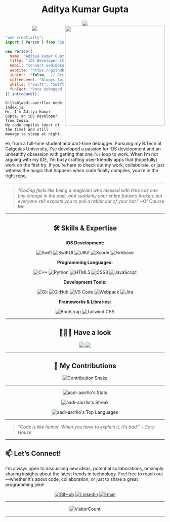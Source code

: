 <div align="center">

# Aditya Kumar Gupta

<!--x axis divider-->
<img src="/assets/images/horizontal-divider-gradient.gif">

<div align="center">
  
<!-- ![Banner](/assets/images/banner.png) -->

</div>

<!--x axis divider-->
<img src="/assets/images/horizontal-divider-gradient.gif">

<picture>
<a href="https://github.com/aadi-aarrllo.png" alt="Developer">
<img src="https://images.weserv.nl/?url=https://github.com/aadi-aarrllo.png?v=4&h=310&w=310&fit=cover&mask=circle" align="right" width="315">
</a>
</picture>
</div>

```js
"use creativity";
import { Person } from "india";

new Person({
  name: "Aditya Kumar Gupta",
  title: "iOS Developer (Code Whisperer Extraordinaire)",
  email: "connect.aadi@proton.me",
  website: "https://github.com/aadi-aarrllo",
  junior: !!false,  // Because I'm done being junior!
  coffeeLevel: "Always full",  // Fuel for debugging
  skills: ["Swift", "SwiftUI", "Turning coffee into code"],
  funFact: "Once debugged code at 3 AM and it actually worked",
}).introduce();
```
```
D:\lab\aadi-aarrllo> node index.js
Hi, I’m Aditya Kumar Gupta, an iOS Developer from India.
My code ompiles (most of the time) and still manage to sleep at night.
```

Hi, from a full-time student and part-time debugger. Pursuing my B.Tech at Galgotias University, I’ve developed a passion for iOS development and an unhealthy obsession with getting that one `for` loop to work. When I’m not arguing with my IDE, I’m busy crafting user-friendly apps that (hopefully) work on the first try. If you’re here to check out my work, collaborate, or just witness the magic that happens when code finally compiles, you’re in the right repo.

---

> _"Coding feels like being a magician who messed with time coz one tiny change in the past, and suddenly your entire future’s broken, but everyone still expects you to pull a rabbit out of your hat."_ ~Of Course Me

---

<div align="center">

## 🛠️ Skills & Expertise

**iOS Development:**

![Swift](https://img.shields.io/badge/-Swift-FA7343?logo=swift&logoColor=white&style=flat)
![SwiftUI](https://img.shields.io/badge/-SwiftUI-000000?logo=swift&logoColor=white&style=flat)
![UIKit](https://img.shields.io/badge/-UIKit-2396F3?logo=swift&logoColor=white&style=flat)
![Xcode](https://img.shields.io/badge/-Xcode-1575F9?logo=xcode&logoColor=white&style=flat)
![Firebase](https://img.shields.io/badge/-Firebase-FFCA28?logo=firebase&logoColor=black&style=flat)

**Programming Languages:**

![C++](https://img.shields.io/badge/-C%2B%2B-00599C?logo=c%2B%2B&logoColor=white&style=flat)
![Python](https://img.shields.io/badge/-Python-3776AB?logo=python&logoColor=white&style=flat)
![HTML5](https://img.shields.io/badge/-HTML5-E34F26?logo=html5&logoColor=white&style=flat)
![CSS3](https://img.shields.io/badge/-CSS3-1572B6?logo=css3&logoColor=white&style=flat)
![JavaScript](https://img.shields.io/badge/-JavaScript-F7DF1E?logo=javascript&logoColor=black&style=flat)

**Development Tools:**

![Git](https://img.shields.io/badge/-Git-F05032?logo=git&logoColor=white&style=flat)
![GitHub](https://img.shields.io/badge/-GitHub-181717?logo=github&logoColor=white&style=flat)
![VS Code](https://img.shields.io/badge/-VS_Code-007ACC?logo=visual-studio-code&logoColor=white&style=flat)
![Webpack](https://img.shields.io/badge/-Webpack-8DD6F9?logo=webpack&logoColor=black&style=flat)
![Jira](https://img.shields.io/badge/-Jira-0052CC?logo=jira&logoColor=white&style=flat)

**Frameworks & Libraries:**

![Bootstrap](https://img.shields.io/badge/-Bootstrap-7952B3?logo=bootstrap&logoColor=white&style=flat)
![Tailwind CSS](https://img.shields.io/badge/-Tailwind_CSS-38B2AC?logo=tailwind-css&logoColor=white&style=flat)

</div>

<div align="center">

---

## 👨🏻‍💻 Have a look

<a href="https://github.com/aadi-aarrllo/Artistico">
    <img align="center" src="https://github-readme-stats.vercel.app/api/pin/?username=aadi-aarrllo&repo=Artistico" />
  </a>
  <a href="https://github.com/aadi-aarrllo/InfyMed">
    <img align="center" src="https://github-readme-stats.vercel.app/api/pin/?username=aadi-aarrllo&repo=InfyMed" />
  </a>

</div>

<div align="center">

---

## 🐍 My Contributions

<picture>
  <source media="(prefers-color-scheme: dark)" srcset="https://github.com/aadi-aarrllo/aadi-aarrllo/blob/output/github-contribution-grid-snake-dark.svg" />
  <source media="(prefers-color-scheme: light)" srcset="https://github.com/aadi-aarrllo/aadi-aarrllo/blob/output/github-contribution-grid-snake.svg" />
  <img alt="Contribution Snake" src="https://github.com/aadi-aarrllo/aadi-aarrllo/blob/output/github-contribution-grid-snake.svg" />
</picture>


---
  
![aadi-aarrllo's Stats](https://github-readme-stats.vercel.app/api?username=aadi-aarrllo&theme=highcontrast&show_icons=true&hide_border=false&count_private=true)

![aadi-aarrllo's Streak](https://github-readme-streak-stats.herokuapp.com/?user=aadi-aarrllo&theme=highcontrast&hide_border=false)

![aadi-aarrllo's Top Languages](https://github-readme-stats.vercel.app/api/top-langs/?username=aadi-aarrllo&theme=highcontrast&show_icons=true&hide_border=false&layout=compact)
</div>

---

> _“Code is like humor. When you have to explain it, it’s bad.” – Cory House_

---

## 📫 Let’s Connect!

I'm always open to discussing new ideas, potential collaborations, or simply sharing insights about the latest trends in technology.
Feel free to reach out—whether it’s about code, collaboration, or just to share a great programming joke!

<div align="center">

[![GitHub](https://img.shields.io/badge/GitHub-%23181717.svg?logo=github&logoColor=white)](https://github.com/aadi-aarrllo)
[![LinkedIn](https://img.shields.io/badge/LinkedIn-%230077B5.svg?logo=linkedin&logoColor=white)](https://linkedin.com/in/aadi-aarrllo)
[![Email](https://img.shields.io/badge/Email-D14836?logo=gmail&logoColor=white)](mailto:connect.aadi@proton.me)

</div>

---

<div align="center">

![VisitorCount](https://profile-counter.glitch.me/{aadi-aarrllo}/count.svg)

</div>

---
